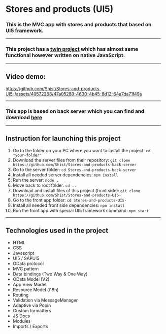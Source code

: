 # Stores and products (UI5)

### This is the MVC app with stores and products that based on UI5 framework.

---

### This project has a [twin project](https://github.com/Shist/Stores-and-products-JS-) which has almost same functional however written on native JavaScript.

---

## Video demo:

https://github.com/Shist/Stores-and-products-UI5-/assets/40572268/47a05280-4630-4b45-8d12-64a7da71f49a

---

### This app is based on back server which you can find and download [here](https://github.com/Shist/Stores-and-products-back-server)

---

## Instruction for launching this project

1. Go to the folder on your PC where you want to install the project:
   `cd "your-folder"`
1. Download the server files from their repository:
   `git clone https://github.com/Shist/Stores-and-products-back-server`
1. Go to the server folder:
   `cd Stores-and-products-back-server`
1. Install all needed server dependencies:
   `npm install`
1. Run the server:
   `node .`
1. Move back to root folder:
   `cd ..`
1. Download and install files of this project (front side):
   `git clone https://github.com/Shist/Stores-and-products-UI5-`
1. Go to the front app folder:
   `cd Stores-and-products-UI5-`
1. Install all needed front side dependencies:
   `npm install`
1. Run the front app with special UI5 framework command:
   `npm start`

---

## Technologies used in the project

- HTML
- CSS
- Javascript
- UI5 / SAPUI5
- OData protocol
- MVC pattern
- Data bindings (Two Way & One Way)
- OData Model (V2)
- App View Model
- Resource Model (i18n)
- Routing
- Validation via MessageManager
- Adaptive via Popin
- Custom formatters
- JS Docs
- Modules
- Imports / Exports
